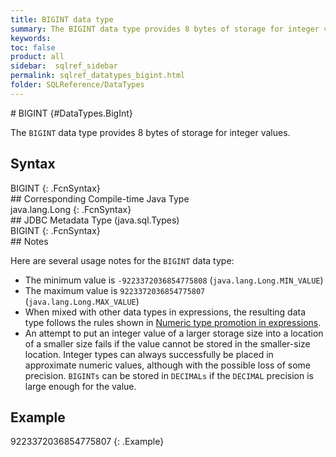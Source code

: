 ```yaml
---
title: BIGINT data type
summary: The BIGINT data type provides 8 bytes of storage for integer values.
keywords:
toc: false
product: all
sidebar:  sqlref_sidebar
permalink: sqlref_datatypes_bigint.html
folder: SQLReference/DataTypes
---
```

<section>
<div class="TopicContent" data-swiftype-index="true" markdown="1">
# BIGINT   {#DataTypes.BigInt}

The `BIGINT` data type provides 8 bytes of storage for integer values.

## Syntax

<div class="fcnWrapperWide" markdown="1">
    BIGINT
{: .FcnSyntax}

</div>
## Corresponding Compile-time Java Type

<div class="fcnWrapperWide" markdown="1">
    java.lang.Long
{: .FcnSyntax}

</div>
## JDBC Metadata Type (java.sql.Types)

<div class="fcnWrapperWide" markdown="1">
    BIGINT
{: .FcnSyntax}

</div>
## Notes

Here are several usage notes for the `BIGINT` data type:

* The minimum value is `-9223372036854775808`
  (`java.lang.Long.MIN_VALUE`)
* The maximum value is `9223372036854775807 `
  (`java.lang.Long.MAX_VALUE`)
* When mixed with other data types in expressions, the resulting data
  type follows the rules shown in [Numeric type promotion in
  expressions](sqlref_datatypes_numerictypes.html#NumericTypePromotion).
* An attempt to put an integer value of a larger storage size into a
  location of a smaller size fails if the value cannot be stored in the
  smaller-size location. Integer types can always successfully be placed
  in approximate numeric values, although with the possible loss of some
  precision. `BIGINTs` can be stored in `DECIMALs` if the `DECIMAL`
  precision is large enough for the value.

## Example

<div class="preWrapper" markdown="1">
    9223372036854775807
{: .Example}

</div>
</div>
</section>

